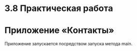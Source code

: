 # 3.8 Практическая работа
# Приложение «Контакты»

Приложение запускается посредством запуска метода main.

